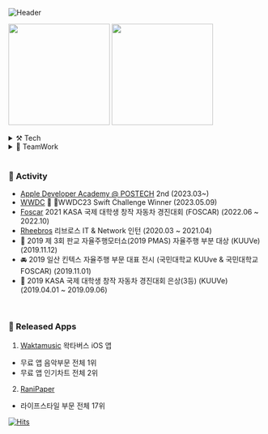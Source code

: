 ![Header](https://capsule-render.vercel.app/api?type=waving&height=200&text=%20iOS%20Developer&fontAlign=50&fontAlignY=40&color=gradient)


<p>  <img height = "200" src ="https://github-readme-stats.vercel.app/api?username=yongbeomkwak&show_icons=true">  <img height = "200" src = "https://github-readme-stats.vercel.app/api/top-langs/?username=yongbeomkwak&layout=compact&hide=jupyter%20notebook,roff,C%23,MakeFile,CMake,PHP,JAVA,HTML,CSS,C,SCSS,layout)](https://github.com/anuraghazra/github-readme-stats)">

<details>
<summary> ⚒️ Tech  </summary>
<div markdown="1">       

<img alt="Swift" src ="https://img.shields.io/badge/swift-F05138.svg?&style=for-the-badge&logo=swift&logoColor=white"/>  
<img alt="iOS" src ="https://img.shields.io/badge/ios-000000.svg?&style=for-the-badge&logo=ios&logoColor=white"/>
<br>
<img alt="Android" src ="https://img.shields.io/badge/Android-3DDC84.svg?&style=for-the-badge&logo=android&logoColor=white"/><img alt="FireBase" src ="https://img.shields.io/badge/FireBase-0393DA.svg?&style=for-the-badge&logo=firebase&logoColor=FFCA28"/><img alt="Kotlin" src ="https://img.shields.io/badge/Kotlin-7F52FF.svg?&style=for-the-badge&logo=kotlin&logoColor=white"/>   
<br>  
<img alt="HTML" src ="https://img.shields.io/badge/html-E34F26.svg?&style=for-the-badge&logo=html5&logoColor=white"/><img alt="CSS" src ="https://img.shields.io/badge/css-1572B6.svg?&style=for-the-badge&logo=css3&logoColor=white"/><img alt="JS" src ="https://img.shields.io/badge/JS-F7DF1E.svg?&style=for-the-badge&logo=javascript&logoColor=white"/><img alt="node.js" src ="https://img.shields.io/badge/node.js-339933.svg?&style=for-the-badge&logo=node.js&logoColor=white"/>
<br>
<img alt="TS" src ="https://img.shields.io/badge/TS-3178C6.svg?&style=for-the-badge&logo=typescript&logoColor=white"/>
<img alt="Nest" src ="https://img.shields.io/badge/Nest.js-000000.svg?&style=for-the-badge&logo=nestjs&logoColor=E0234E"/>

<img alt="ROS" src ="https://img.shields.io/badge/ROS-22314E.svg?&style=for-the-badge&logo=ROS&logoColor=white"/><img alt="Python" src ="https://img.shields.io/badge/Python-3776AB.svg?&style=for-the-badge&logo=Python&logoColor=white"/><img alt="C++" src ="https://img.shields.io/badge/c++-00599C.svg?&style=for-the-badge&logo=c%2B%2B&logoColor=white"/>
  
</div>
</details>
<details>
<summary> 🤝 TeamWork  </summary>
<div markdown="2">       

<img src="https://img.shields.io/badge/github-181717?style=for-the-badge&logo=github&logoColor=white"> <img src="https://img.shields.io/badge/Slack-4A154B?style=for-the-badge&logo=slack&logoColor=white"> <img src="https://img.shields.io/badge/notion-000000?style=for-the-badge&logo=notion&logoColor=white"> <img src="https://img.shields.io/badge/Discord-5865F2?style=for-the-badge&logo=discord&logoColor=white"><img src="https://img.shields.io/badge/Figma-F24E1E?style=for-the-badge&logo=figma&logoColor=white">
</div>
</details>

<br>
  
### 🏁 Activity
- [Apple Developer Academy @ POSTECH](https://developeracademy.postech.ac.kr/en/) 2nd (2023.03~)
- [WWDC](https://github.com/wwdc/2023) 🏅 WWDC23 Swift Challenge Winner (2023.05.09)
- [Foscar](https://github.com/young43/ISCC_2021) 2021 KASA 국제 대학생 창작 자동차 경진대회 (FOSCAR) (2022.06 ~ 2022.10)
- [Rheebros](https://www.rheebros.com/) 리브로스 IT & Network 인턴 (2020.03 ~ 2021.04)
- 🥇 2019 제 3회 판교 자율주행모터쇼(2019 PMAS) 자율주행 부분 대상 (KUUVe) (2019.11.12)
- 🚘 2019 일산 킨텍스 자율주행 부문 대표 전시 (국민대학교 KUUve & 국민대학교 FOSCAR) (2019.11.01) 
- 🥉 2019 KASA 국제 대학생 창작 자동차 경진대회 은상(3등) (KUUVe) (2019.04.01 ~ 2019.09.06)

<br>
 
###  💎 Released Apps
1. [Waktamusic](https://wakmusic.xyz/) 왁타버스 iOS 앱
  - 무료 앱 음악부문 전체 1위
  - 무료 앱 인기차트 전체 2위
2. [RaniPaper](https://apps.apple.com/kr/app/id1660706595)
  - 라이프스타일 부문 전체 17위

  [![Hits](https://hits.seeyoufarm.com/api/count/incr/badge.svg?url=https%3A%2F%2Fgithub.com%2Fyongbeomkwak&count_bg=%234884E1&title_bg=%2323C45D&icon=&icon_color=%23E7E7E7&title=hits&edge_flat=false)](https://hits.seeyoufarm.com)

